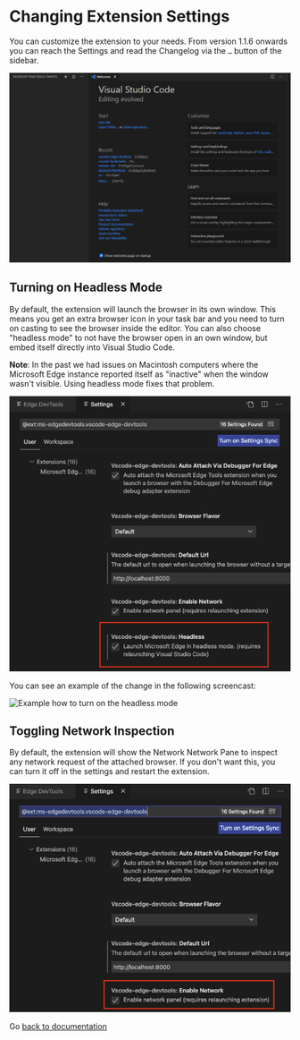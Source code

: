 # Changing Extension Settings

You can customize the extension to your needs. From version 1.1.6 onwards you can reach the Settings and read the Changelog via the `…` button of the sidebar.

![Accessing the extension settings and the changelog](img/settings-and-changelog.gif)

## Turning on Headless Mode

By default, the extension will launch the browser in its own window. This means you get an extra browser icon in your task bar and you need to turn on casting to see the browser inside the editor. You can also choose "headless mode" to not have the browser open in an own window, but embed itself directly into Visual Studio Code.

**Note**: In the past we had issues on Macintosh computers where the Microsoft Edge instance reported itself as "inactive" when the window wasn't visible. Using headless mode fixes that problem.

![Example how to turn on the network pane](img/settings-headless.png)

You can see an example of the change in the following screencast:

![Example how to turn on the headless mode](img/basic_usage\(headless\).gif)

## Toggling Network Inspection

By default, the extension will show the Network Network Pane to inspect any network request of the attached browser. If you don't want this, you can turn it off in the settings and restart the extension.

![Network section in the extension settings](img/settings-network.png)

Go [back to documentation](./index.md)
